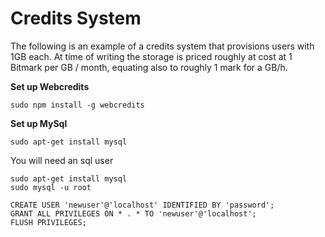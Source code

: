 # Credits System

The following is an example of a credits system that provisions users with 1GB each.  At time of writing the storage is priced roughly at cost at 1 Bitmark per GB / month, equating also to roughly 1 mark for a GB/h.

**Set up Webcredits**

```
sudo npm install -g webcredits
```

**Set up MySql**

```
sudo apt-get install mysql
```

You will need an sql user

```
sudo apt-get install mysql
sudo mysql -u root

CREATE USER 'newuser'@'localhost' IDENTIFIED BY 'password';
GRANT ALL PRIVILEGES ON * . * TO 'newuser'@'localhost';
FLUSH PRIVILEGES;
```





